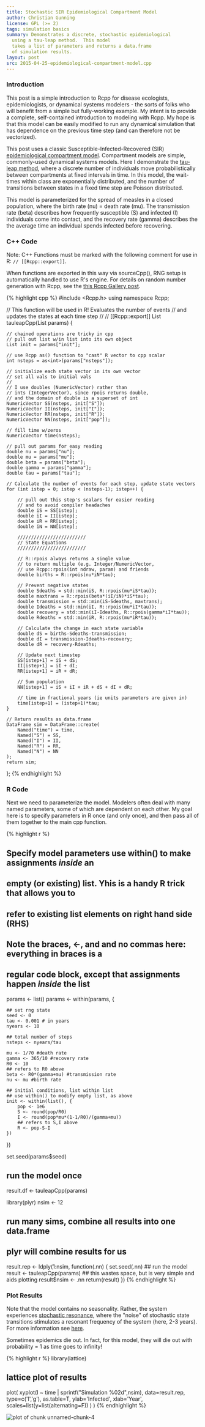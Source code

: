 ```yaml
---
title: Stochastic SIR Epidemiological Compartment Model
author: Christian Gunning
license: GPL (>= 2)
tags: simulation basics
summary: Demonstrates a discrete, stochastic epidemiological 
  using a tau-leap method.  This model 
  takes a list of parameters and returns a data.frame
  of simulation results.
layout: post
src: 2015-04-25-epidemiological-compartment-model.cpp
---
```

### Introduction

This post is a simple introduction to Rcpp for disease ecologists,
epidemiologists, or dynamical systems modelers - the sorts of folks who will
benefit from a simple but fully-working example. My intent is to provide a
complete, self-contained introduction to modeling with Rcpp. My hope is that
this model can be easily modified to run any dynamical simulation that has 
dependence on the previous time step (and can therefore not be vectorized).

This post uses a classic Susceptible-Infected-Recovered (SIR) 
[epidemiological compartment
model](https://en.wikipedia.org/wiki/Compartmental_models_in_epidemiology). 
Compartment models are simple, commonly-used dynamical systems models.  Here
I demonstrate the [tau-leap
method](https://en.wikipedia.org/wiki/Tau-leaping), where a discrete number
of individuals move probabilistically between compartments at fixed intervals
in time. In this model, the wait-times within class are exponentially
distributed, and the number of transitions between states in a fixed time
step are Poisson distributed.

This model is parameterized for the spread of measles in a closed population,
where the birth rate (nu) = death rate (mu). The transmission rate (beta)
describes how frequently susceptible (S) and infected (I) individuals come
into contact, and the recovery rate (gamma) describes the the average time an
individual spends infected before recovering.


### C++ Code

Note: C++ Functions must be marked with the following comment for use in
R: `// [[Rcpp::export]]`.

When functions are exported in this way via sourceCpp(), RNG setup is
automatically handled to use R's engine. For details on random number
generation with Rcpp, see the [this Rcpp Gallery 
post](http://gallery.rcpp.org/articles/random-number-generation/).

{% highlight cpp %}
#include <Rcpp.h>
using namespace Rcpp;

// This function will be used in R! Evaluates the number of events 
// and updates the states at each time step
//
// [[Rcpp::export]]
List tauleapCpp(List params) {
  
    // chained operations are tricky in cpp
    // pull out list w/in list into its own object
    List init = params["init"];
    
    // use Rcpp as() function to "cast" R vector to cpp scalar
    int nsteps = as<int>(params["nsteps"]);

    // initialize each state vector in its own vector
    // set all vals to initial vals
    //
    // I use doubles (NumericVector) rather than 
    // ints (IntegerVector), since rpois returns double,
    // and the domain of double is a superset of int
    NumericVector SS(nsteps, init["S"]);
    NumericVector II(nsteps, init["I"]);
    NumericVector RR(nsteps, init["R"]);
    NumericVector NN(nsteps, init["pop"]);
    
    // fill time w/zeros
    NumericVector time(nsteps);

    // pull out params for easy reading 
    double nu = params["nu"];
    double mu = params["mu"];
    double beta = params["beta"];
    double gamma = params["gamma"];
    double tau = params["tau"];

    // Calculate the number of events for each step, update state vectors
    for (int istep = 0; istep < (nsteps-1); istep++) {
      
        // pull out this step's scalars for easier reading
        // and to avoid compiler headaches
        double iS = SS[istep];
        double iI = II[istep];
        double iR = RR[istep];
        double iN = NN[istep];
        
        /////////////////////////
        // State Equations
        /////////////////////////
        
        // R::rpois always returns a single value
        // to return multiple (e.g. Integer/NumericVector, 
        // use Rcpp::rpois(int ndraw, param) and friends
        double births = R::rpois(nu*iN*tau);
        
        // Prevent negative states
        double Sdeaths = std::min(iS, R::rpois(mu*iS*tau));
        double maxtrans = R::rpois(beta*(iI/iN)*iS*tau);
        double transmission = std::min(iS-Sdeaths, maxtrans);
        double Ideaths = std::min(iI, R::rpois(mu*iI*tau));
        double recovery = std::min(iI-Ideaths, R::rpois(gamma*iI*tau));
        double Rdeaths = std::min(iR, R::rpois(mu*iR*tau));
        
        // Calculate the change in each state variable
        double dS = births-Sdeaths-transmission;
        double dI = transmission-Ideaths-recovery;
        double dR = recovery-Rdeaths;
        
        // Update next timestep
        SS[istep+1] = iS + dS;
        II[istep+1] = iI + dI;
        RR[istep+1] = iR + dR;
        
        // Sum population
        NN[istep+1] = iS + iI + iR + dS + dI + dR;
        
        // time in fractional years (ie units parameters are given in)
        time[istep+1] = (istep+1)*tau;
    }
    
    // Return results as data.frame
    DataFrame sim = DataFrame::create(
        Named("time") = time,
        Named("S") = SS,
        Named("I") = II,
        Named("R") = RR,
        Named("N") = NN
    );
    return sim;
};
{% endhighlight %}

### R Code

Next we need to parameterize the model. Modelers often deal with many named
parameters, some of which are dependent on each other.  My goal here is to 
specify parameters in R once (and only once), and then pass all of them
together to the main cpp function.


{% highlight r %}
## Specify model parameters use within() to make assignments *inside* an 
## empty (or existing) list. Yhis is a handy R trick that allows you to 
## refer to existing list elements on right hand side (RHS)
##
## Note the braces, <-, and and no commas here:  everything in braces is a
## regular code block, except that assignments happen *inside* the list
params <- list()
params <- within(params, {
    
    ## set rng state
    seed <- 0
    tau <- 0.001 # in years
    nyears <- 10
    
    ## total number of steps
    nsteps <- nyears/tau
    
    mu <- 1/70 #death rate
    gamma <- 365/10 #recovery rate
    R0 <- 10
    ## refers to R0 above
    beta <- R0*(gamma+mu) #transmission rate
    nu <- mu #birth rate
    
    ## initial conditions, list within list
    ## use within() to modify empty list, as above
    init <- within(list(), {
        pop <- 1e6
        S <- round(pop/R0)
        I <- round(pop*mu*(1-1/R0)/(gamma+mu))
        ## refers to S,I above
        R <- pop-S-I
    })
})

set.seed(params$seed)

## run the model once
result.df <- tauleapCpp(params)
    
library(plyr)
nsim <- 12

## run many sims, combine all results into one data.frame
## plyr will combine results for us
result.rep <- ldply(1:nsim, function(.nn) {
    set.seed(.nn)
    ## run the model
    result <- tauleapCpp(params)
    ## this wastes space, but is very simple and aids plotting
    result$nsim <- .nn
    return(result)
})
{% endhighlight %}

### Plot Results

Note that the model contains no seasonality.  Rather, the system experiences
[stochastic resonance](https://en.wikipedia.org/wiki/Stochastic_resonance), 
where the "noise" of stochastic state transitions stimulates a resonant
frequency of the system (here, 2-3 years).  For more information see
[here](http://www.ncbi.nlm.nih.gov/pmc/articles/PMC2373404/).

Sometimes epidemics die out.  In fact, for this model, they will die out with
probability = 1 as time goes to infinity!

{% highlight r %}
library(lattice)

## lattice plot of results
plot(
    xyplot(I ~ time | sprintf("Simulation %02d",nsim), 
        data=result.rep, type=c('l','g'), as.table=T,
        ylab='Infected', xlab='Year',
        scales=list(y=list(alternating=F))
    )
)
{% endhighlight %}

![plot of chunk unnamed-chunk-4](../figure/2015-04-25-epidemiological-compartment-model-unnamed-chunk-4-1.png) 
